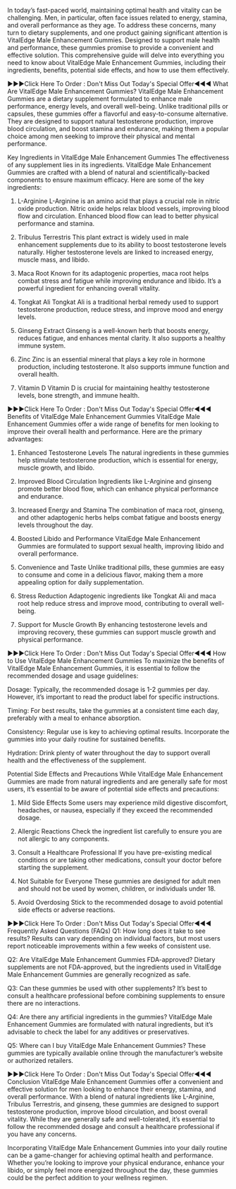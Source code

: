 In today’s fast-paced world, maintaining optimal health and vitality can be challenging. Men, in particular, often face issues related to energy, stamina, and overall performance as they age. To address these concerns, many turn to dietary supplements, and one product gaining significant attention is VitalEdge Male Enhancement Gummies. Designed to support male health and performance, these gummies promise to provide a convenient and effective solution. This comprehensive guide will delve into everything you need to know about VitalEdge Male Enhancement Gummies, including their ingredients, benefits, potential side effects, and how to use them effectively.

►►►Click Here To Order : Don't Miss Out Today's Special Offer◄◄◄
What Are VitalEdge Male Enhancement Gummies?
VitalEdge Male Enhancement Gummies are a dietary supplement formulated to enhance male performance, energy levels, and overall well-being. Unlike traditional pills or capsules, these gummies offer a flavorful and easy-to-consume alternative. They are designed to support natural testosterone production, improve blood circulation, and boost stamina and endurance, making them a popular choice among men seeking to improve their physical and mental performance.

Key Ingredients in VitalEdge Male Enhancement Gummies
The effectiveness of any supplement lies in its ingredients. VitalEdge Male Enhancement Gummies are crafted with a blend of natural and scientifically-backed components to ensure maximum efficacy. Here are some of the key ingredients:

1. L-Arginine
L-Arginine is an amino acid that plays a crucial role in nitric oxide production. Nitric oxide helps relax blood vessels, improving blood flow and circulation. Enhanced blood flow can lead to better physical performance and stamina.

2. Tribulus Terrestris
This plant extract is widely used in male enhancement supplements due to its ability to boost testosterone levels naturally. Higher testosterone levels are linked to increased energy, muscle mass, and libido.

3. Maca Root
Known for its adaptogenic properties, maca root helps combat stress and fatigue while improving endurance and libido. It’s a powerful ingredient for enhancing overall vitality.

4. Tongkat Ali
Tongkat Ali is a traditional herbal remedy used to support testosterone production, reduce stress, and improve mood and energy levels.

5. Ginseng Extract
Ginseng is a well-known herb that boosts energy, reduces fatigue, and enhances mental clarity. It also supports a healthy immune system.

6. Zinc
Zinc is an essential mineral that plays a key role in hormone production, including testosterone. It also supports immune function and overall health.

7. Vitamin D
Vitamin D is crucial for maintaining healthy testosterone levels, bone strength, and immune health.

►►►Click Here To Order : Don't Miss Out Today's Special Offer◄◄◄
Benefits of VitalEdge Male Enhancement Gummies
VitalEdge Male Enhancement Gummies offer a wide range of benefits for men looking to improve their overall health and performance. Here are the primary advantages:

1. Enhanced Testosterone Levels
The natural ingredients in these gummies help stimulate testosterone production, which is essential for energy, muscle growth, and libido.

2. Improved Blood Circulation
Ingredients like L-Arginine and ginseng promote better blood flow, which can enhance physical performance and endurance.

3. Increased Energy and Stamina
The combination of maca root, ginseng, and other adaptogenic herbs helps combat fatigue and boosts energy levels throughout the day.

4. Boosted Libido and Performance
VitalEdge Male Enhancement Gummies are formulated to support sexual health, improving libido and overall performance.

5. Convenience and Taste
Unlike traditional pills, these gummies are easy to consume and come in a delicious flavor, making them a more appealing option for daily supplementation.

6. Stress Reduction
Adaptogenic ingredients like Tongkat Ali and maca root help reduce stress and improve mood, contributing to overall well-being.

7. Support for Muscle Growth
By enhancing testosterone levels and improving recovery, these gummies can support muscle growth and physical performance.

►►►Click Here To Order : Don't Miss Out Today's Special Offer◄◄◄
How to Use VitalEdge Male Enhancement Gummies
To maximize the benefits of VitalEdge Male Enhancement Gummies, it is essential to follow the recommended dosage and usage guidelines:

Dosage: Typically, the recommended dosage is 1-2 gummies per day. However, it’s important to read the product label for specific instructions.

Timing: For best results, take the gummies at a consistent time each day, preferably with a meal to enhance absorption.

Consistency: Regular use is key to achieving optimal results. Incorporate the gummies into your daily routine for sustained benefits.

Hydration: Drink plenty of water throughout the day to support overall health and the effectiveness of the supplement.

Potential Side Effects and Precautions
While VitalEdge Male Enhancement Gummies are made from natural ingredients and are generally safe for most users, it’s essential to be aware of potential side effects and precautions:

1. Mild Side Effects
Some users may experience mild digestive discomfort, headaches, or nausea, especially if they exceed the recommended dosage.

2. Allergic Reactions
Check the ingredient list carefully to ensure you are not allergic to any components.

3. Consult a Healthcare Professional
If you have pre-existing medical conditions or are taking other medications, consult your doctor before starting the supplement.

4. Not Suitable for Everyone
These gummies are designed for adult men and should not be used by women, children, or individuals under 18.

5. Avoid Overdosing
Stick to the recommended dosage to avoid potential side effects or adverse reactions.

►►►Click Here To Order : Don't Miss Out Today's Special Offer◄◄◄
Frequently Asked Questions (FAQs)
Q1: How long does it take to see results?
Results can vary depending on individual factors, but most users report noticeable improvements within a few weeks of consistent use.

Q2: Are VitalEdge Male Enhancement Gummies FDA-approved?
Dietary supplements are not FDA-approved, but the ingredients used in VitalEdge Male Enhancement Gummies are generally recognized as safe.

Q3: Can these gummies be used with other supplements?
It’s best to consult a healthcare professional before combining supplements to ensure there are no interactions.

Q4: Are there any artificial ingredients in the gummies?
VitalEdge Male Enhancement Gummies are formulated with natural ingredients, but it’s advisable to check the label for any additives or preservatives.

Q5: Where can I buy VitalEdge Male Enhancement Gummies?
These gummies are typically available online through the manufacturer’s website or authorized retailers.

►►►Click Here To Order : Don't Miss Out Today's Special Offer◄◄◄
Conclusion
VitalEdge Male Enhancement Gummies offer a convenient and effective solution for men looking to enhance their energy, stamina, and overall performance. With a blend of natural ingredients like L-Arginine, Tribulus Terrestris, and ginseng, these gummies are designed to support testosterone production, improve blood circulation, and boost overall vitality. While they are generally safe and well-tolerated, it’s essential to follow the recommended dosage and consult a healthcare professional if you have any concerns.

Incorporating VitalEdge Male Enhancement Gummies into your daily routine can be a game-changer for achieving optimal health and performance. Whether you’re looking to improve your physical endurance, enhance your libido, or simply feel more energized throughout the day, these gummies could be the perfect addition to your wellness regimen.
